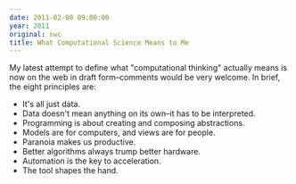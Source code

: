 ```yaml
---
date: 2011-02-08 09:00:00
year: 2011
original: swc
title: What Computational Science Means to Me
---
```

<p>My latest attempt to define what "computational thinking" actually means is now on the web in draft form–comments would be very welcome. In brief, the eight principles are:</p>
<ul>
<li>It's all just data.</li>
<li>Data doesn't mean anything on its own–it has to be interpreted.</li>
<li>Programming is about creating and composing abstractions.</li>
<li>Models are for computers, and views are for people.</li>
<li>Paranoia makes us productive.</li>
<li>Better algorithms always trump better hardware.</li>
<li>Automation is the key to acceleration.</li>
<li>The tool shapes the hand.</li>
</ul>
